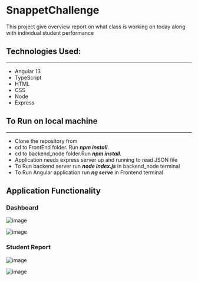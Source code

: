 # SnappetChallenge

This project give overview report on  what class is working on today along with individual student performance

## Technologies Used:
 *** 

 * Angular 13
 * TypeScript
 * HTML
 * CSS
 * Node
 * Express
 
 ## To Run on local machine
 *** 

  * Clone the repository from 
  * cd to FrontEnd folder. Run  ***npm install***.
  * cd to backend_node folder.Run ***npm install***.
  * Application needs express server up and running to read JSON file
  * To Run backend server run  ***node index.js*** in  backend_node terminal
  * To Run Angular application run ***ng serve*** in Frontend  terminal

  ## Application Functionality
  

### Dashboard

![image](https://user-images.githubusercontent.com/88610231/150688646-d73449ad-b0be-4d54-b5f0-00cbaad498da.png)

![image](https://user-images.githubusercontent.com/88610231/150688663-82739423-d2d4-425a-95d9-1004ce31ab9e.png)

### Student Report

![image](https://user-images.githubusercontent.com/88610231/150688558-8f03b294-e538-49e4-88a3-8661f4a09481.png)

![image](https://user-images.githubusercontent.com/88610231/150688734-2c0d1c0e-c7c6-478a-aece-310af90e296b.png)






   
   
 
 
